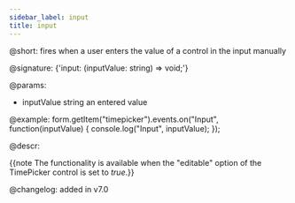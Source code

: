 ```yaml
---
sidebar_label: input
title: input
---          
```


@short: fires when a user enters the value of a control in the input manually
 
@signature: {'input: (inputValue: string) => void;'}

@params:
- inputValue        string  an entered value

@example:
form.getItem("timepicker").events.on("Input", function(inputValue) {
    console.log("Input", inputValue);
});


@descr:

{{note The functionality is available when the "editable" option of the TimePicker control is set to *true*.}}

@changelog: added in v7.0
